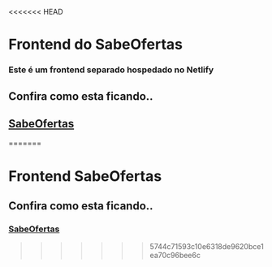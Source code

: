 <<<<<<< HEAD
# Frontend do SabeOfertas

### Este é um frontend separado hospedado no Netlify

## Confira como esta ficando..

## [SabeOfertas](https://sabeofertas.netlify.com//)
=======
# Frontend SabeOfertas

## Confira como esta ficando..

### [SabeOfertas](https://sabeofertas.netlify.com/)
>>>>>>> 5744c71593c10e6318de9620bce1ea70c96bee6c
